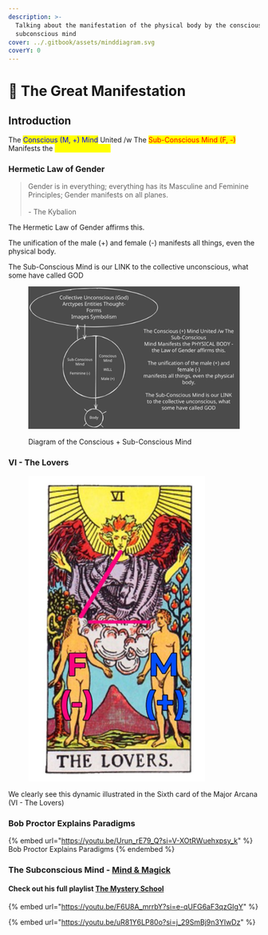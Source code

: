 ```yaml
---
description: >-
  Talking about the manifestation of the physical body by the conscious and
  subconscious mind
cover: ../.gitbook/assets/minddiagram.svg
coverY: 0
---
```


# 🧠 The Great Manifestation

## Introduction

The <mark style="color:blue;">Conscious (M, +) Mind</mark> United /w The <mark style="color:red;">Sub-Conscious Mind (F, -)</mark> Manifests the <mark style="color:yellow;">PHYSICAL BODY</mark>

### Hermetic Law of Gender

> Gender is in everything; everything has its Masculine and Feminine Principles; Gender manifests on all planes.\
> \
> \- The Kybalion

The Hermetic Law of Gender affirms this.

The unification of the male (+) and female (-) manifests all things, even the physical body.

The Sub-Conscious Mind is our LINK to the collective unconscious, what some have called GOD

<figure><img src="../.gitbook/assets/minddiagram.svg" alt=""><figcaption><p>Diagram of the Conscious + Sub-Conscious Mind</p></figcaption></figure>

### VI - The Lovers

<figure><img src="../.gitbook/assets/GQcCCXZW4AAVQh3.webp" alt=""><figcaption></figcaption></figure>

We clearly see this dynamic illustrated in the Sixth card of the Major Arcana (VI - The Lovers)

### Bob Proctor Explains Paradigms

{% embed url="https://youtu.be/Urun_rE79_Q?si=V-XOtRWuehxpsy_k" %}
Bob Proctor Explains Paradigms
{% endembed %}

### The Subconscious Mind - [Mind & Magick](https://www.youtube.com/@mindandmagick)

#### Check out his full playlist [The Mystery School](https://youtube.com/playlist?list=PLWL-f1YBw48NKF1PasvuAM5oyiT73A12i\&si=0PuZbJDGZLPMuUzB)

{% embed url="https://youtu.be/F6U8A_mrrbY?si=e-qUFG6aF3qzGIgY" %}

{% embed url="https://youtu.be/uR81Y6LP80o?si=j_29SmBj9n3YIwDz" %}
